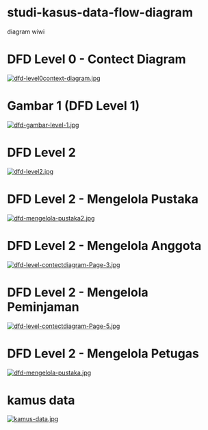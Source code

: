# studi-kasus-data-flow-diagram

diagram wiwi
 
 # DFD Level 0 - Contect Diagram
 [![dfd-level0context-diagram.jpg](https://i.postimg.cc/k5sZ5JZL/dfd-level0context-diagram.jpg)](https://postimg.cc/d77nHYJ9)

 # Gambar 1 (DFD Level 1)
 [![dfd-gambar-level-1.jpg](https://i.postimg.cc/D0rpt7qC/dfd-gambar-level-1.jpg)](https://postimg.cc/Wq47ZLYr)

 # DFD Level 2
[![dfd-level2.jpg](https://i.postimg.cc/900zkf52/dfd-level2.jpg)](https://postimg.cc/4HCJ7sx2)

# DFD Level 2 - Mengelola Pustaka
[![dfd-mengelola-pustaka2.jpg](https://i.postimg.cc/WbBpj8Lx/dfd-mengelola-pustaka2.jpg)](https://postimg.cc/GHjnxkpj)

 # DFD Level 2 - Mengelola Anggota 
[![dfd-level-contectdiagram-Page-3.jpg](https://i.postimg.cc/zGxzsr7X/dfd-level-contectdiagram-Page-3.jpg)](https://postimg.cc/0zJ1ShhL)

# DFD Level 2 - Mengelola Peminjaman
[![dfd-level-contectdiagram-Page-5.jpg](https://i.postimg.cc/SK46vcZp/dfd-level-contectdiagram-Page-5.jpg)](https://postimg.cc/zydHLHZd)

# DFD Level 2 - Mengelola Petugas
[![dfd-mengelola-pustaka.jpg](https://i.postimg.cc/2SR8QG6r/dfd-mengelola-pustaka.jpg)](https://postimg.cc/nC2JZvBP)

# kamus data
[![kamus-data.jpg](https://i.postimg.cc/N00znhCt/kamus-data.jpg)](https://postimg.cc/RWjd3Yzp)